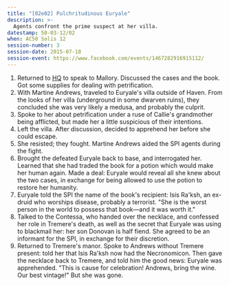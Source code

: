 ```yaml
---
title: "[02e02] Pulchritudinous Euryale"
description: >-
  Agents confront the prime suspect at her villa.
datestamp: 50-03-12/02
when: AC50 Solis 12
session-number: 3
session-date: 2015-07-18
session-event: https://www.facebook.com/events/1467282916915112/
---
```


1. Returned to [HQ](../locales/spi-hq) to speak to Mallory. Discussed the cases and the book. Got some supplies for dealing with petrification.
2. With Martine Andrews, traveled to Euryale's villa outside of Haven. From the looks of her villa (underground in some dwarven ruins), they concluded she was very likely a medusa, and probably the culprit.
3. Spoke to her about petrification under a ruse of Callie's grandmother being afflicted, but made her a little suspicious of their intentions.
4. Left the villa. After discussion, decided to apprehend her before she could escape.
5. She resisted; they fought. Martine Andrews aided the SPI agents during the fight.
6. Brought the defeated Euryale back to base, and interrogated her. Learned that she had traded the book for a potion which would make her human again. Made a deal: Euryale would reveal all she knew about the two cases, in exchange for being allowed to use the potion to restore her humanity.
7. Euryale told the SPI the name of the book's recipient: Isis Ra'ksh, an ex-druid who worships disease, probably a terrorist. "She is the worst person in the world to possess that book—and it was worth it."
8. Talked to the Contessa, who handed over the necklace, and confessed her role in Tremere's death, as well as the secret that Euryale was using to blackmail her: her son Donovan is half fiend. She agreed to be an informant for the SPI, in exchange for their discretion.
9. Returned to Tremere's manor. Spoke to Andrews without Tremere present: told her that Isis Ra'ksh now had the Necronomicon. Then gave the necklace back to Tremere, and told him the good news: Euryale was apprehended. "This is cause for celebration! Andrews, bring the wine. Our best vintage!" But she was gone.
